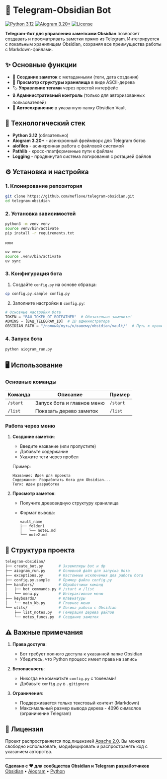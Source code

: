 # 🧠 Telegram-Obsidian Bot

[![Python 3.12](https://img.shields.io/badge/Python-3.12-blue)](https://www.python.org/)
[![Aiogram 3.20+](https://img.shields.io/badge/Aiogram-3.20%2B-green)](https://aiogram.dev/)
[![License](https://img.shields.io/badge/License-Apache_2.0-blue.svg)](https://opensource.org/licenses/Apache-2.0)

**Telegram-бот для управления заметками Obsidian** позволяет создавать и просматривать заметки прямо из Telegram. Интегрируется с локальным хранилищем Obsidian, сохраняя все преимущества работы с Markdown-файлами.

## ✨ Основные функции

- 📝 **Создание заметок** с метаданными (теги, дата создания)
- 🌳 **Просмотр структуры хранилища** в виде ASCII-дерева
- 🏷️ **Управление тегами** через простой интерфейс
- 🔒 **Административный контроль** (только для авторизованных пользователей)
- 📁 **Автосохранение** в указанную папку Obsidian Vault

## 🚀 Технологический стек

- **Python 3.12** (обязательно)
- **Aiogram 3.20+** - асинхронный фреймворк для Telegram ботов
- **aiofiles** - асинхронная работа с файловой системой
- **Pathlib** - кросс-платформенные пути к файлам
- **Logging** - продвинутая система логирования с ротацией файлов

## ⚙️ Установка и настройка

### 1. Клонирование репозитория

```bash
git clone https://github.com/meflove/telegram-obsidian.git
cd telegram-obsidian
```

### 2. Установка зависимостей

```bash
python3 -m venv venv
source venv/bin/activate
pip install -r requirements.txt
```

или

```bash
uv venv
source .venv/bin/activate
uv sync
```

### 3. Конфигурация бота

1. Создайте `config.py` на основе образца:

```bash
cp config.py.sample config.py
```

2. Заполните настройки в `config.py`:

```python
# Основные настройки бота
TOKEN = "ВАШ_ТОКЕН_ОТ_BOTFATHER"  # Обязательно замените!
ADMINS = [ВАШ_TELEGRAM_ID]  # ID администратора
OBSIDIAN_PATH = "/полный/путь/к/вашему/obsidian/vault/"  # Путь к хранилищу
```

### 4. Запуск бота

```bash
python aiogram_run.py
```

## 🖥️ Использование

### Основные команды

| Команда  | Описание                   | Пример   |
| -------- | -------------------------- | -------- |
| `/start` | Запуск бота и главное меню | `/start` |
| `/list`  | Показать дерево заметок    | `/list`  |

### Работа через меню

1. **Создание заметки**:
   - Введите название (или пропустите)
   - Добавьте содержание
   - Укажите теги через пробел

   Пример:

   ```
   Название: Идея для проекта
   Содержание: Разработать бота для Obsidian...
   Теги: идеи разработка
   ```

2. **Просмотр заметок**:
   - Получите древовидную структуру хранилища
   - Формат вывода:

     ```
     vault_name
     ├── folder1
     │   └── note1.md
     └── note2.md
     ```

## 📁 Структура проекта

```bash
telegram-obsidian/
├── create_bot.py       # Экземпляры bot и dp
├── aiogram_run.py      # Основной файл для запуска бота
├── exceptions.py       # Кастомные исключения для работы бота
├── config.py.sample    # Пример файла config.py
├── handlers/           # Обработчики команд
│   ├── bot_commands.py # /start и /list
│   └── menu.py         # Интерактивное меню
├── keyboards/          # Клавиатуры
│   └── main_kb.py      # Главное меню
└── utils/              # Логика работы с Obsidian
    ├── list_notes.py   # Генерация дерева файлов
    └── notes_funcs.py  # Создание заметок
```

## ⚠️ Важные примечания

1. **Права доступа**:
   - Бот требует полного доступа к указанной папке Obsidian
   - Убедитесь, что Python процесс имеет права на запись
2. **Безопасность**:
   - Никогда не коммитьте `config.py` с токенами!
   - Добавьте `config.py` в `.gitignore`

3. **Ограничения**:
   - Поддерживается только текстовый контент (Markdown)
   - Максимальный размер вывода дерева - 4096 символов (ограничение Telegram)

## 📜 Лицензия

Проект распространяется под лицензией [Apache 2.0](LICENSE). Вы можете свободно использовать, модифицировать и распространять код с указанием авторства.

---

**Сделано с ❤️ для сообщества Obsidian и Telegram разработчиков**  
[Obsidian](https://obsidian.md) • [Aiogram](https://aiogram.dev) • [Python](https://python.org)
